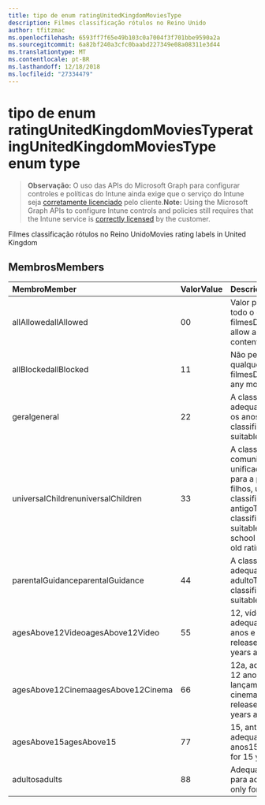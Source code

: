 ```yaml
---
title: tipo de enum ratingUnitedKingdomMoviesType
description: Filmes classificação rótulos no Reino Unido
author: tfitzmac
ms.openlocfilehash: 6593ff7f65e49b103c0a7004f3f701bbe9590a2a
ms.sourcegitcommit: 6a82bf240a3cfc0baabd227349e08a08311e3d44
ms.translationtype: MT
ms.contentlocale: pt-BR
ms.lasthandoff: 12/18/2018
ms.locfileid: "27334479"
---
```

# <a name="ratingunitedkingdommoviestype-enum-type"></a><span data-ttu-id="450e8-103">tipo de enum ratingUnitedKingdomMoviesType</span><span class="sxs-lookup"><span data-stu-id="450e8-103">ratingUnitedKingdomMoviesType enum type</span></span>

> <span data-ttu-id="450e8-104">**Observação:** O uso das APIs do Microsoft Graph para configurar controles e políticas do Intune ainda exige que o serviço do Intune seja [corretamente licenciado](https://go.microsoft.com/fwlink/?linkid=839381) pelo cliente.</span><span class="sxs-lookup"><span data-stu-id="450e8-104">**Note:** Using the Microsoft Graph APIs to configure Intune controls and policies still requires that the Intune service is [correctly licensed](https://go.microsoft.com/fwlink/?linkid=839381) by the customer.</span></span>

<span data-ttu-id="450e8-105">Filmes classificação rótulos no Reino Unido</span><span class="sxs-lookup"><span data-stu-id="450e8-105">Movies rating labels in United Kingdom</span></span>
## <a name="members"></a><span data-ttu-id="450e8-106">Membros</span><span class="sxs-lookup"><span data-stu-id="450e8-106">Members</span></span>
|<span data-ttu-id="450e8-107">Membro</span><span class="sxs-lookup"><span data-stu-id="450e8-107">Member</span></span>|<span data-ttu-id="450e8-108">Valor</span><span class="sxs-lookup"><span data-stu-id="450e8-108">Value</span></span>|<span data-ttu-id="450e8-109">Descrição</span><span class="sxs-lookup"><span data-stu-id="450e8-109">Description</span></span>|
|:---|:---|:---|
|<span data-ttu-id="450e8-110">allAllowed</span><span class="sxs-lookup"><span data-stu-id="450e8-110">allAllowed</span></span>|<span data-ttu-id="450e8-111">0</span><span class="sxs-lookup"><span data-stu-id="450e8-111">0</span></span>|<span data-ttu-id="450e8-112">Valor padrão, permitir todo o conteúdo de filmes</span><span class="sxs-lookup"><span data-stu-id="450e8-112">Default value, allow all movies content</span></span>|
|<span data-ttu-id="450e8-113">allBlocked</span><span class="sxs-lookup"><span data-stu-id="450e8-113">allBlocked</span></span>|<span data-ttu-id="450e8-114">1</span><span class="sxs-lookup"><span data-stu-id="450e8-114">1</span></span>|<span data-ttu-id="450e8-115">Não permitir que qualquer conteúdo filmes</span><span class="sxs-lookup"><span data-stu-id="450e8-115">Do not allow any movies content</span></span>|
|<span data-ttu-id="450e8-116">geral</span><span class="sxs-lookup"><span data-stu-id="450e8-116">general</span></span>|<span data-ttu-id="450e8-117">2</span><span class="sxs-lookup"><span data-stu-id="450e8-117">2</span></span>|<span data-ttu-id="450e8-118">A classificação de U é adequada para todos os anos</span><span class="sxs-lookup"><span data-stu-id="450e8-118">The U classification is suitable for all ages</span></span>|
|<span data-ttu-id="450e8-119">universalChildren</span><span class="sxs-lookup"><span data-stu-id="450e8-119">universalChildren</span></span>|<span data-ttu-id="450e8-120">3</span><span class="sxs-lookup"><span data-stu-id="450e8-120">3</span></span>|<span data-ttu-id="450e8-121">A classificação de comunicação unificada é adequada para a pré-escola filhos, um rótulo de classificação antigo</span><span class="sxs-lookup"><span data-stu-id="450e8-121">The UC classification is suitable for pre-school children, an old rating label</span></span>|
|<span data-ttu-id="450e8-122">parentalGuidance</span><span class="sxs-lookup"><span data-stu-id="450e8-122">parentalGuidance</span></span>|<span data-ttu-id="450e8-123">4</span><span class="sxs-lookup"><span data-stu-id="450e8-123">4</span></span>|<span data-ttu-id="450e8-124">A classificação PG é adequada para adulto</span><span class="sxs-lookup"><span data-stu-id="450e8-124">The PG classification is suitable for mature</span></span>|
|<span data-ttu-id="450e8-125">agesAbove12Video</span><span class="sxs-lookup"><span data-stu-id="450e8-125">agesAbove12Video</span></span>|<span data-ttu-id="450e8-126">5</span><span class="sxs-lookup"><span data-stu-id="450e8-126">5</span></span>|<span data-ttu-id="450e8-127">12, vídeo de versão adequado para 12 anos e sobre</span><span class="sxs-lookup"><span data-stu-id="450e8-127">12, video release suitable for 12 years and over</span></span>|
|<span data-ttu-id="450e8-128">agesAbove12Cinema</span><span class="sxs-lookup"><span data-stu-id="450e8-128">agesAbove12Cinema</span></span>|<span data-ttu-id="450e8-129">6</span><span class="sxs-lookup"><span data-stu-id="450e8-129">6</span></span>|<span data-ttu-id="450e8-130">12a, adequado para 12 anos e ao longo de lançamento de cinema</span><span class="sxs-lookup"><span data-stu-id="450e8-130">12A, cinema release suitable for 12 years and over</span></span>|
|<span data-ttu-id="450e8-131">agesAbove15</span><span class="sxs-lookup"><span data-stu-id="450e8-131">agesAbove15</span></span>|<span data-ttu-id="450e8-132">7</span><span class="sxs-lookup"><span data-stu-id="450e8-132">7</span></span>|<span data-ttu-id="450e8-133">15, antigas e adequado para quinze anos</span><span class="sxs-lookup"><span data-stu-id="450e8-133">15, suitable only for 15 years and older</span></span>|
|<span data-ttu-id="450e8-134">adultos</span><span class="sxs-lookup"><span data-stu-id="450e8-134">adults</span></span>|<span data-ttu-id="450e8-135">8</span><span class="sxs-lookup"><span data-stu-id="450e8-135">8</span></span>|<span data-ttu-id="450e8-136">Adequado somente para adultos</span><span class="sxs-lookup"><span data-stu-id="450e8-136">Suitable only for adults</span></span>|



